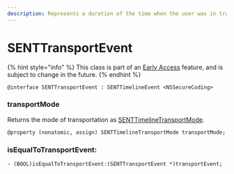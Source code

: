 ```yaml
---
description: Represents a duration of the time when the user was in transport.
---
```


# SENTTransportEvent

{% hint style="info" %}
This class is part of an [Early Access](../../../../appendix/feature-production-readiness.md) feature, and is subject to change in the future.
{% endhint %}

```
@interface SENTTransportEvent : SENTTimelineEvent <NSSecureCoding>
```

### transportMode

Returns the mode of transportation as [SENTTimelineTransportMode](../senttimelinetransportmode.md).

```
@property (nonatomic, assign) SENTTimelineTransportMode transportMode;
```



### isEqualToTransportEvent:

```
- (BOOL)isEqualToTransportEvent:(SENTTransportEvent *)transportEvent;
```
